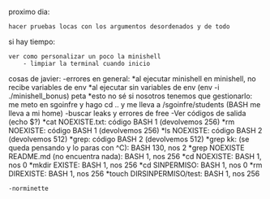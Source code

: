 proximo dia:

	hacer pruebas locas con los argumentos desordenados y de todo
	


si hay tiempo:

	ver como personalizar un poco la minishell
		- limpiar la terminal cuando inicio
		

	
cosas de javier:
	-errores en general:
		*al ejecutar minishell en minishell, no recibe variables de env
		*al ejecutar sin variables de env (env -i ./minishell_bonus) peta
		*esto no sé si nosotros tenemos que gestionarlo: me meto en sgoinfre y hago cd .. y me lleva a /sgoinfre/students (BASH me lleva a mi home)
	-buscar leaks y errores de free
	-Ver códigos de salida (echo $?)
		*cat NOEXISTE.txt: código BASH 1 (devolvemos 256)
		*rm NOEXISTE: código BASH 1 (devolvemos 256)
		*ls NOEXISTE: código BASH 2 (devolvemos 512)
		*grep: código BASH 2 (devolvemos 512)
		*grep kk: (se queda pensando y lo paras con ^C): BASH 130, nos 2
		*grep NOEXISTE README.md (no encuentra nada): BASH 1, nos 256
		*cd NOEXISTE: BASH 1, nos 0
		*mkdir EXISTE: BASH 1, nos 256
		*cd SINPERMISO: BASH 1, nos 0
		*rm DIREXISTE: BASH 1, nos 256
		*touch DIRSINPERMISO/test: BASH 1, nos 256

	-norminette